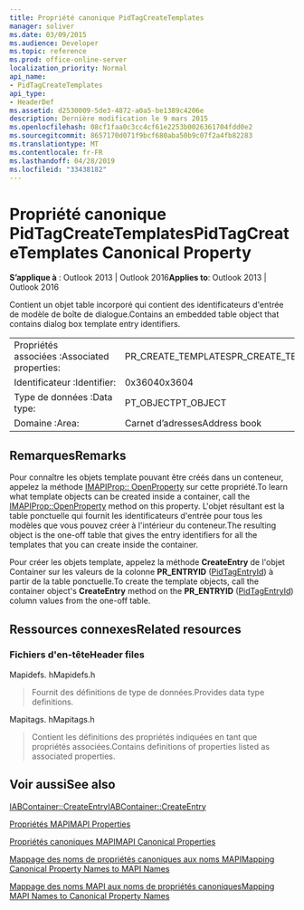 ```yaml
---
title: Propriété canonique PidTagCreateTemplates
manager: soliver
ms.date: 03/09/2015
ms.audience: Developer
ms.topic: reference
ms.prod: office-online-server
localization_priority: Normal
api_name:
- PidTagCreateTemplates
api_type:
- HeaderDef
ms.assetid: d2530009-5de3-4872-a0a5-be1389c4206e
description: Dernière modification le 9 mars 2015
ms.openlocfilehash: 08cf1faa0c3cc4cf61e2253b0026361704fdd0e2
ms.sourcegitcommit: 8657170d071f9bcf680aba50b9c07f2a4fb82283
ms.translationtype: MT
ms.contentlocale: fr-FR
ms.lasthandoff: 04/28/2019
ms.locfileid: "33438182"
---
```

# <a name="pidtagcreatetemplates-canonical-property"></a><span data-ttu-id="5a8a6-103">Propriété canonique PidTagCreateTemplates</span><span class="sxs-lookup"><span data-stu-id="5a8a6-103">PidTagCreateTemplates Canonical Property</span></span>

  
  
<span data-ttu-id="5a8a6-104">**S’applique à** : Outlook 2013 | Outlook 2016</span><span class="sxs-lookup"><span data-stu-id="5a8a6-104">**Applies to**: Outlook 2013 | Outlook 2016</span></span> 
  
<span data-ttu-id="5a8a6-105">Contient un objet table incorporé qui contient des identificateurs d'entrée de modèle de boîte de dialogue.</span><span class="sxs-lookup"><span data-stu-id="5a8a6-105">Contains an embedded table object that contains dialog box template entry identifiers.</span></span> 
  
|||
|:-----|:-----|
|<span data-ttu-id="5a8a6-106">Propriétés associées :</span><span class="sxs-lookup"><span data-stu-id="5a8a6-106">Associated properties:</span></span>  <br/> |<span data-ttu-id="5a8a6-107">PR_CREATE_TEMPLATES</span><span class="sxs-lookup"><span data-stu-id="5a8a6-107">PR_CREATE_TEMPLATES</span></span>  <br/> |
|<span data-ttu-id="5a8a6-108">Identificateur :</span><span class="sxs-lookup"><span data-stu-id="5a8a6-108">Identifier:</span></span>  <br/> |<span data-ttu-id="5a8a6-109">0x3604</span><span class="sxs-lookup"><span data-stu-id="5a8a6-109">0x3604</span></span>  <br/> |
|<span data-ttu-id="5a8a6-110">Type de données :</span><span class="sxs-lookup"><span data-stu-id="5a8a6-110">Data type:</span></span>  <br/> |<span data-ttu-id="5a8a6-111">PT_OBJECT</span><span class="sxs-lookup"><span data-stu-id="5a8a6-111">PT_OBJECT</span></span>  <br/> |
|<span data-ttu-id="5a8a6-112">Domaine :</span><span class="sxs-lookup"><span data-stu-id="5a8a6-112">Area:</span></span>  <br/> |<span data-ttu-id="5a8a6-113">Carnet d’adresses</span><span class="sxs-lookup"><span data-stu-id="5a8a6-113">Address book</span></span>  <br/> |
   
## <a name="remarks"></a><span data-ttu-id="5a8a6-114">Remarques</span><span class="sxs-lookup"><span data-stu-id="5a8a6-114">Remarks</span></span>

<span data-ttu-id="5a8a6-115">Pour connaître les objets template pouvant être créés dans un conteneur, appelez la méthode [IMAPIProp:: OpenProperty](imapiprop-openproperty.md) sur cette propriété.</span><span class="sxs-lookup"><span data-stu-id="5a8a6-115">To learn what template objects can be created inside a container, call the [IMAPIProp::OpenProperty](imapiprop-openproperty.md) method on this property.</span></span> <span data-ttu-id="5a8a6-116">L'objet résultant est la table ponctuelle qui fournit les identificateurs d'entrée pour tous les modèles que vous pouvez créer à l'intérieur du conteneur.</span><span class="sxs-lookup"><span data-stu-id="5a8a6-116">The resulting object is the one-off table that gives the entry identifiers for all the templates that you can create inside the container.</span></span> 
  
<span data-ttu-id="5a8a6-117">Pour créer les objets template, appelez la méthode **CreateEntry** de l'objet Container sur les valeurs de la colonne **PR_ENTRYID** ([PidTagEntryId](pidtagentryid-canonical-property.md)) à partir de la table ponctuelle.</span><span class="sxs-lookup"><span data-stu-id="5a8a6-117">To create the template objects, call the container object's **CreateEntry** method on the **PR_ENTRYID** ([PidTagEntryId](pidtagentryid-canonical-property.md)) column values from the one-off table.</span></span>
  
## <a name="related-resources"></a><span data-ttu-id="5a8a6-118">Ressources connexes</span><span class="sxs-lookup"><span data-stu-id="5a8a6-118">Related resources</span></span>

### <a name="header-files"></a><span data-ttu-id="5a8a6-119">Fichiers d'en-tête</span><span class="sxs-lookup"><span data-stu-id="5a8a6-119">Header files</span></span>

<span data-ttu-id="5a8a6-120">Mapidefs. h</span><span class="sxs-lookup"><span data-stu-id="5a8a6-120">Mapidefs.h</span></span>
  
> <span data-ttu-id="5a8a6-121">Fournit des définitions de type de données.</span><span class="sxs-lookup"><span data-stu-id="5a8a6-121">Provides data type definitions.</span></span>
    
<span data-ttu-id="5a8a6-122">Mapitags. h</span><span class="sxs-lookup"><span data-stu-id="5a8a6-122">Mapitags.h</span></span>
  
> <span data-ttu-id="5a8a6-123">Contient les définitions des propriétés indiquées en tant que propriétés associées.</span><span class="sxs-lookup"><span data-stu-id="5a8a6-123">Contains definitions of properties listed as associated properties.</span></span>
    
## <a name="see-also"></a><span data-ttu-id="5a8a6-124">Voir aussi</span><span class="sxs-lookup"><span data-stu-id="5a8a6-124">See also</span></span>



[<span data-ttu-id="5a8a6-125">IABContainer::CreateEntry</span><span class="sxs-lookup"><span data-stu-id="5a8a6-125">IABContainer::CreateEntry</span></span>](iabcontainer-createentry.md)


[<span data-ttu-id="5a8a6-126">Propriétés MAPI</span><span class="sxs-lookup"><span data-stu-id="5a8a6-126">MAPI Properties</span></span>](mapi-properties.md)
  
[<span data-ttu-id="5a8a6-127">Propriétés canoniques MAPI</span><span class="sxs-lookup"><span data-stu-id="5a8a6-127">MAPI Canonical Properties</span></span>](mapi-canonical-properties.md)
  
[<span data-ttu-id="5a8a6-128">Mappage des noms de propriétés canoniques aux noms MAPI</span><span class="sxs-lookup"><span data-stu-id="5a8a6-128">Mapping Canonical Property Names to MAPI Names</span></span>](mapping-canonical-property-names-to-mapi-names.md)
  
[<span data-ttu-id="5a8a6-129">Mappage des noms MAPI aux noms de propriétés canoniques</span><span class="sxs-lookup"><span data-stu-id="5a8a6-129">Mapping MAPI Names to Canonical Property Names</span></span>](mapping-mapi-names-to-canonical-property-names.md)

